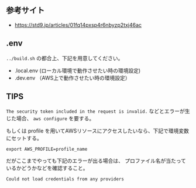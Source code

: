 ## 参考サイト
* https://std9.jp/articles/01fq14pxsp4r6nbyzp2txj46ac

## .env
`../build.sh` の都合上、下記を用意してください。
- .local.env (ローカル環境で動作させたい時の環境設定)
- .dev.env （AWS上で動作させたい時の環境設定）

## TIPS
`The security token included in the request is invalid.` などとエラーが生じた場合、 `aws configure` を要する。

もしくは profile を用いてAWSリソースにアクセスしたいなら、下記で環境変数にセットする。

```
export AWS_PROFILE=profile_name
```
だがここまでやっても下記のエラーが出る場合は、
プロファイル名が当たっているかどうかなどを確認すること。

```
Could not load credentials from any providers
```
